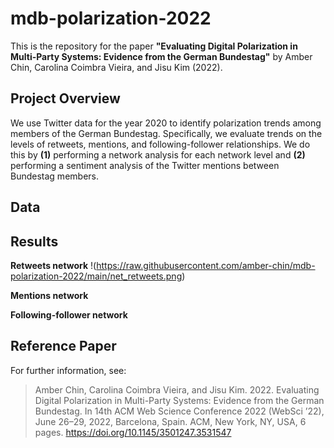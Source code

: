 # mdb-polarization-2022

This is the repository for the paper **"Evaluating Digital Polarization in Multi-Party Systems: Evidence from the German Bundestag"** by Amber Chin, Carolina Coimbra Vieira, and Jisu Kim (2022).

## Project Overview
We use Twitter data for the year 2020 to identify polarization trends among members of the German Bundestag. Specifically, we evaluate trends on the levels of retweets, mentions, and following-follower relationships. We do this by **(1)** performing a network analysis for each network level and **(2)** performing a sentiment analysis of the Twitter mentions between Bundestag members.

## Data


## Results
**Retweets network**
!(https://raw.githubusercontent.com/amber-chin/mdb-polarization-2022/main/net_retweets.png)

**Mentions network**

**Following-follower network**

## Reference Paper
For further information, see: 

> Amber Chin, Carolina Coimbra Vieira, and Jisu Kim. 2022. Evaluating Digital
Polarization in Multi-Party Systems: Evidence from the German Bundestag.
In 14th ACM Web Science Conference 2022 (WebSci ’22), June 26–29, 2022,
Barcelona, Spain. ACM, New York, NY, USA, 6 pages. https://doi.org/10.1145/3501247.3531547
